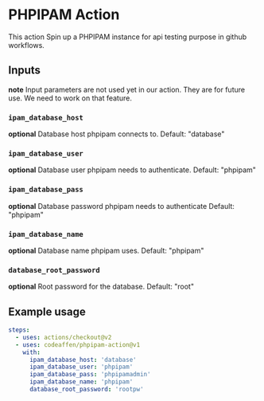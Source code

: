 # PHPIPAM Action

This action Spin up a PHPIPAM instance for api testing purpose in github workflows.

## Inputs

**note** Input parameters are not used yet in our action. They are for future use. We need to work on that feature.

### `ipam_database_host`

**optional** Database host phpipam connects to. Default: "database"

### `ipam_database_user`

**optional** Database user phpipam needs to authenticate. Default: "phpipam"

### `ipam_database_pass`

**optional** Database password phpipam needs to authenticate Default: "phpipam"

### `ipam_database_name`

**optional** Database name phpipam uses. Default: "phpipam"

### `database_root_password`

**optional**  Root password for the database. Default: "root"

## Example usage

```yaml
steps:
  - uses: actions/checkout@v2
  - uses: codeaffen/phpipam-action@v1
    with:
      ipam_database_host: 'database'
      ipam_database_user: 'phpipam'
      ipam_database_pass: 'phpipamadmin'
      ipam_database_name: 'phpipam'
      database_root_password: 'rootpw'
```
